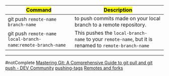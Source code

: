 

| <mark class="hltr-g">Command</mark>                                 | <mark class="hltr-b">Description</mark>                                                              |
| ------------------------------------------------------------------- | ---------------------------------------------------------------------------------------------------- |
| git push `remote-name` `branch-name`                                | to push commits made on your local branch to a remote repository.                                    |
| git push `remote-name` `local-branch-name`:`remote-branch-name`<br> | This pushes the `local-branch-name` to your `remote-name`, but it is renamed to `remote-branch-name` |


---

#notComplete
[Mastering Git: A Comprehensive Guide to git pull and git push - DEV Community](https://dev.to/alexmercedcoder/mastering-git-a-comprehensive-guide-to-git-pull-and-git-push-2eo3)
[pushing-tags](https://docs.github.com/en/get-started/using-git/pushing-commits-to-a-remote-repository#pushing-tags)
[Remotes and forks](https://docs.github.com/en/get-started/using-git/pushing-commits-to-a-remote-repository#remotes-and-forks)
